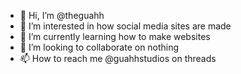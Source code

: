 - 👋 Hi, I’m @theguahh
- 👀 I’m interested in how social media sites are made
- 🌱 I’m currently learning how to make websites
- 💞️ I’m looking to collaborate on nothing
- 📫 How to reach me @guahhstudios on threads

<!---
theguahh/theguahh is a ✨ special ✨ repository because its `README.md` (this file) appears on your GitHub profile.
You can click the Preview link to take a look at your changes.
--->
